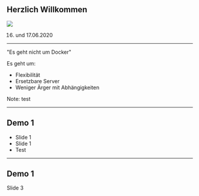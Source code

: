  ## Herzlich Willkommen

![ ](https://www.heise-events.de/uploads/OnuAG8xJ/766x0_2560x0/Docker_2000x500.jpg)

16. und 17.06.2020
---

"Es geht nicht um Docker"

Es geht um:  <!-- .element: class="fragment" data-fragment-index="1" -->
* Flexibilität <!-- .element: class="fragment" data-fragment-index="2" -->
* Ersetzbare Server <!-- .element: class="fragment" data-fragment-index="3" -->
* Weniger Ärger mit Abhängigkeiten <!-- .element: class="fragment" data-fragment-index="4" -->

Note:
test

---
## Demo 1

* Slide 1 <!-- .element: class="fragment" data-fragment-index="1" -->
* Slide 1 <!-- .element: class="fragment" data-fragment-index="2" -->
* Test <!-- .element: class="fragment" data-fragment-index="3" -->
---
## Demo 1
Slide 3